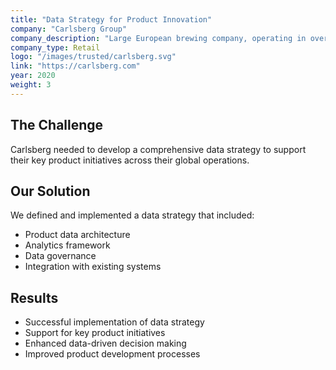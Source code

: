 ```yaml
---
title: "Data Strategy for Product Innovation"
company: "Carlsberg Group"
company_description: "Large European brewing company, operating in over 125 markets"
company_type: Retail
logo: "/images/trusted/carlsberg.svg"
link: "https://carlsberg.com"
year: 2020
weight: 3
---
```


## The Challenge
Carlsberg needed to develop a comprehensive data strategy to support their key product initiatives across their global operations.

## Our Solution
We defined and implemented a data strategy that included:
- Product data architecture
- Analytics framework
- Data governance
- Integration with existing systems

## Results
- Successful implementation of data strategy
- Support for key product initiatives
- Enhanced data-driven decision making
- Improved product development processes 